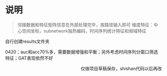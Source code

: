 # 说明
> 邻接数据和特征矩阵信息在外部处理完毕，按路径输入即可
> 维度特征：中心空间坐标，subnetwork独热编码，时间序列统计特征和频域特征

自行创建results文件夹

0420：auc和acc70%多，需要数据增强和平衡；另外考虑时间序列分窗口筛选特征；GAT表现依然不好

<p align='right'>仅做项目草稿保存，shishan代码以后再改</p>
